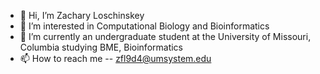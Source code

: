 - 👋 Hi, I’m Zachary Loschinskey
- 👀 I’m interested in Computational Biology and Bioinformatics
- 🌱 I’m currently an undergraduate student at the University of Missouri, Columbia studying BME, Bioinformatics
- 📫 How to reach me -- zfl9d4@umsystem.edu

<!---
ZachLoschin/ZachLoschin is a ✨ special ✨ repository because its `README.md` (this file) appears on your GitHub profile.
You can click the Preview link to take a look at your changes.
--->
